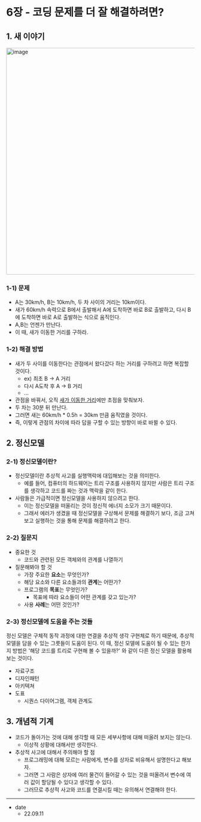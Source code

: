 # 6장 - 코딩 문제를 더 잘 해결하려면?

## 1. 새 이야기

<img width="605" alt="image" src="https://user-images.githubusercontent.com/51740388/189528324-88a42096-eae6-445e-a79f-f7e412f8d318.png">

### 1-1) 문제

* A는 30km/h, B는 10km/h, 두 차 사이의 거리는 10km이다.
* 새가 60km/h 속력으로 B에서 출발해서 A에 도착하면 바로 B로 출발하고, 다시 B에 도착하면 바로 A로 출발하는 식으로 움직인다.
* A,B는 언젠가 만난다.
* 이 때, 새가 이동한 거리를 구하라.

### 1-2) 해결 방법

* 새가 두 사이를 이동한다는 관점에서 왔다갔다 하는 거리를 구하려고 하면 복잡할 것이다.
    * ex) 최초 B -> A 거리
    * 다시 A도착 후 A -> B 거리
    * ...
* 관점을 바꿔서, 오직 <u>새가 이동한 거리</u>에만 초점을 맞춰보자.
* 두 차는 30분 뒤 만난다.
* 그러면 새는 60km/h * 0.5h = 30km 만큼 움직였을 것이다.
* 즉, 이렇게 관점의 차이에 따라 답을 구할 수 있는 방향이 바로 바뀔 수 있다.

## 2. 정신모델

### 2-1) 정신모델이란?

* 정신모델이란 추상적 사고를 실행맥락에 대입해보는 것을 의미한다.
    * 예를 들어, 컴퓨터의 하드웨어는 트리 구조를 사용하지 않지만 사람은 트리 구조를 생각하고 코드를 짜는 것과 맥락을 같이 한다.
* 사람들은 가급적이면 정신모델을 사용하지 않으려고 한다.
    * 이는 정신모델을 떠올리는 것이 정신적 에너지 소모가 크기 때문이다.
    * 그래서 에러가 생겼을 때 정신모델을 구상해서 문제를 해결하기 보다, 조금 고쳐보고 실행하는 것을 통해 문제를 해결하려고 한다.

### 2-2) 질문지

* 중요한 것
    * 코드와 관련된 모든 객체와의 관계를 나열하기
* 질문해봐야 할 것
    * 가장 주요한 **요소**는 무엇인가?
    * 해당 요소와 다른 요소들과의 **관계**는 어떤가?
    * 프로그램의 **목표**는 무엇인가?
        * 목표에 따라 요소들이 어떤 관계를 갖고 있는가?
    * 사용 **사례**는 어떤 것인가?

### 2-3) 정신모델에 도움을 주는 것들

정신 모델은 구체적 동작 과정에 대한 연결을 추상적 생각 구현체로 하기 때문에, 추상적 모델을 담을 수 있는 그릇들이 도움이 된다.
이 때, 정신 모델에 도움이 될 수 있는 한가지 방법은 '해당 코드를 트리로 구현해 볼 수 있을까?' 와 같이 다른 정신 모델을 활용해보는 것이다.

* 자료구조
* 디자인패턴
* 아키텍쳐
* 도표
    * 시퀀스 다이어그램, 객체 관계도

## 3. 개념적 기계

* 코드가 돌아가는 것에 대해 생각할 때 모든 세부사항에 대해 떠올려 보지는 않는다.
    * 이상적 상황에 대해서만 생각한다.
* 추상적 사고에 대해서 주의해야 할 점
    * 프로그래밍에 대해 모르는 사람에게, 변수를 상자로 비유해서 설명한다고 해보자.
    * 그러면 그 사람은 상자에 여러 물건이 들어갈 수 있는 것을 떠올려서 변수에 여러 값이 할당될 수 있다고 생각할 수 있다.
    * 그러므로 추상적 사고와 코드를 연결시킬 때는 유의해서 연결해야 한다.

<hr/>

* date
    * 22.09.11